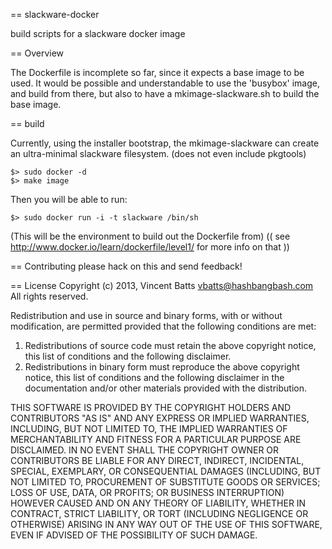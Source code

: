 == slackware-docker

build scripts for a slackware docker image

== Overview

The Dockerfile is incomplete so far, since it expects a base image to be used.
It would be possible and understandable to use the 'busybox' image, and build
from there, but also to have a mkimage-slackware.sh to build the base image.

== build

Currently, using the installer bootstrap, the mkimage-slackware can create an
ultra-minimal slackware filesystem. (does not even include pkgtools)

	$> sudo docker -d
	$> make image

Then you will be able to run:

	$> sudo docker run -i -t slackware /bin/sh

(This will be the environment to build out the Dockerfile from)
(( see http://www.docker.io/learn/dockerfile/level1/ for more info on that ))

== Contributing
please hack on this and send feedback!

== License
Copyright (c) 2013, Vincent Batts <vbatts@hashbangbash.com>
All rights reserved.

Redistribution and use in source and binary forms, with or without
modification, are permitted provided that the following conditions are met: 

1. Redistributions of source code must retain the above copyright notice, this
   list of conditions and the following disclaimer. 
2. Redistributions in binary form must reproduce the above copyright notice,
   this list of conditions and the following disclaimer in the documentation
   and/or other materials provided with the distribution. 

THIS SOFTWARE IS PROVIDED BY THE COPYRIGHT HOLDERS AND CONTRIBUTORS "AS IS" AND
ANY EXPRESS OR IMPLIED WARRANTIES, INCLUDING, BUT NOT LIMITED TO, THE IMPLIED
WARRANTIES OF MERCHANTABILITY AND FITNESS FOR A PARTICULAR PURPOSE ARE
DISCLAIMED. IN NO EVENT SHALL THE COPYRIGHT OWNER OR CONTRIBUTORS BE LIABLE FOR
ANY DIRECT, INDIRECT, INCIDENTAL, SPECIAL, EXEMPLARY, OR CONSEQUENTIAL DAMAGES
(INCLUDING, BUT NOT LIMITED TO, PROCUREMENT OF SUBSTITUTE GOODS OR SERVICES;
LOSS OF USE, DATA, OR PROFITS; OR BUSINESS INTERRUPTION) HOWEVER CAUSED AND
ON ANY THEORY OF LIABILITY, WHETHER IN CONTRACT, STRICT LIABILITY, OR TORT
(INCLUDING NEGLIGENCE OR OTHERWISE) ARISING IN ANY WAY OUT OF THE USE OF THIS
SOFTWARE, EVEN IF ADVISED OF THE POSSIBILITY OF SUCH DAMAGE.
